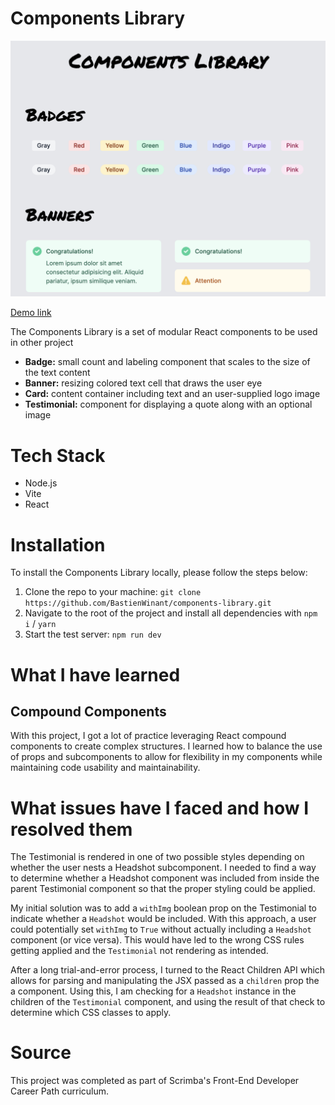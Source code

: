 # Components Library

![Generator](/src/assets/img/screenshot.png)

[Demo link](https://loquacious-marshmallow-46c9d4.netlify.app/)

The Components Library is a set of modular React components to be used in other project
- __Badge:__ small count and labeling component that scales to the size of the text content
- __Banner:__ resizing colored text cell that draws the user eye
- __Card:__ content container including text and an user-supplied logo image
- __Testimonial:__ component for displaying a quote along with an optional image

# Tech Stack

  - Node.js
  - Vite
  - React

# Installation
To install the Components Library locally, please follow the steps below:
  1. Clone the repo to your machine: `git clone https://github.com/BastienWinant/components-library.git`
  2. Navigate to the root of the project and install all dependencies with `npm i` / `yarn`
  3. Start the test server: `npm run dev`

# What I have learned
## Compound Components
With this project, I got a lot of practice leveraging React compound components to create complex structures. I learned how to balance the use of props and subcomponents to allow for flexibility in my components while maintaining code usability and maintainability.

# What issues have I faced and how I resolved them
The Testimonial is rendered in one of two possible styles depending on whether the user nests a Headshot subcomponent. I needed to find a way to determine whether a Headshot component was included from inside the parent Testimonial component so that the proper styling could be applied.

My initial solution was to add a `withImg` boolean prop on the Testimonial to indicate whether a `Headshot` would be included. With this approach, a user could potentially set `withImg` to `True` without actually including a `Headshot` component (or vice versa). This would have led to the wrong CSS rules getting applied and the `Testimonial` not rendering as intended.

After a long trial-and-error process, I turned to the React Children API which allows for parsing and manipulating the JSX passed as a `children` prop the a component. Using this, I am checking for a `Headshot` instance in the children of the `Testimonial` component, and using the result of that check to determine which CSS classes to apply.

# Source
This project was completed as part of Scrimba's Front-End Developer Career Path curriculum.
